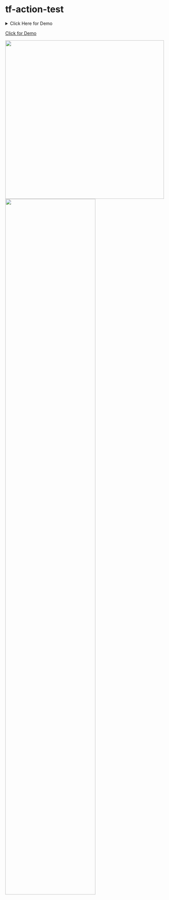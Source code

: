 # tf-action-test

<details>
<summary>Click Here for Demo</summary>
<img src="https://i.imgur.com/jQrWRRN.gif" width="100%"/>
</details>

[Click for Demo](https://i.imgur.com/jQrWRRN.gif)

<img src="https://i.imgur.com/jQrWRRN.gif" width="500" height="500"/>

<img src="https://i.imgur.com/jQrWRRN.gif" width="75%"/>
